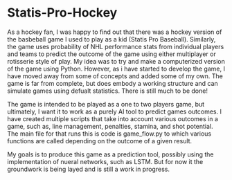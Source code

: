 # Statis-Pro-Hockey

As a hockey fan, I was happy to find out that there was a hockey version of the basbeball game I used to play as a kid (Statis Pro Baseball). Similarly, the game uses probability of NHL performance stats from individual players and teams to predict the outcome of the game using either multiplayer or rotisserie style of play. My idea was to try and make a computerized version of the game using Python. However, as i have started to develop the game, I have moved away from some of concepts and added some of my own. The game is far from complete, but does embody a working structure and can simulate games using defualt statistics. There is still much to be done!

The game is intended to be played as a one to two players game, but ultimately, I want it to work as a purely AI tool to predict games outcomes. I have created multiple scripts that take into account various outcomes in a game, such as, line management, penalties, stamina, and shot potential. The main file for that runs this is code is game_flow.py to which various functions are called depending on the outcome of a given result. 

My goals is to produce this game as a prediction tool, possibly using the implementation of nueral networks, such as LSTM. But for now it the groundwork is being layed and is still a work in progress. 
